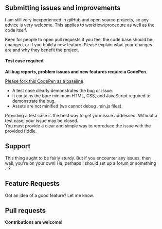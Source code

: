 ## Submitting issues and improvements

I am still very inexperienced in gitHub and open source projects, so any advice is very welcome. This applies to workflow/procedure as well as the code itself.

Keen for people to open pull requests if you feel the code base should be changed, or if you build a new feature. Please explain what your changes are and why they benefit the project.

#### Test case required

**All bug reports, problem issues and new features require a CodePen**.

[Please fork this CodePen as a baseline](https://codepen.io/SandyWyper/pen/pooqWyZ).

- A test case clearly demonstrates the bug or issue.
- It contains the bare minimum HTML, CSS, and JavaScript required to demonstrate the bug.
- Assets are not minified (we cannot debug .min.js files).

Providing a test case is the best way to get your issue addressed. Without a test case; your issue may be closed.  
You must provide a clear and simple way to reproduce the issue with the provided fiddle.

## Support

This thing aught to be fairly sturdy. But if you encounter any issues, then well, you're on your own! Ha, perhaps I should set up a forum or something ...?

## Feature Requests

Got an idea of a good feature? Let me know.

## Pull requests

**Contributions are welcome!**
